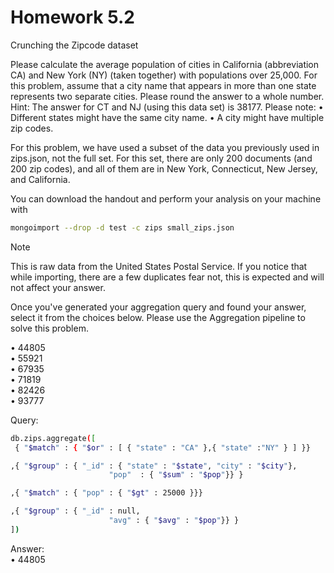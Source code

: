 # Homework 5.2

Crunching the Zipcode dataset

Please calculate the average population of cities in California (abbreviation CA) and New York (NY) (taken together) with populations over 25,000.
For this problem, assume that a city name that appears in more than one state represents two separate cities.
Please round the answer to a whole number.
Hint: The answer for CT and NJ (using this data set) is 38177.
Please note:
• Different states might have the same city name.
• A city might have multiple zip codes.

For this problem, we have used a subset of the data you previously used in zips.json, not the full set. For this set, there are only 200 documents (and 200 zip codes), and all of them are in New York, Connecticut, New Jersey, and California.

You can download the handout and perform your analysis on your machine with

```bash
mongoimport --drop -d test -c zips small_zips.json
```

Note

This is raw data from the United States Postal Service. If you notice that while importing, there are a few duplicates fear not, this is expected and will not affect your answer.

Once you've generated your aggregation query and found your answer, select it from the choices below.
Please use the Aggregation pipeline to solve this problem.

• 44805<br/>
• 55921<br/>
• 67935<br/>
• 71819<br/>
• 82426<br/>
• 93777<br/>

Query:
```bash
db.zips.aggregate([
 { "$match" : { "$or" : [ { "state" : "CA" },{ "state" :"NY" } ] }}

,{ "$group" : { "_id" : { "state" : "$state", "city" : "$city"}, 
                      "pop"  : { "$sum" : "$pop"}} }

,{ "$match" : { "pop" : { "$gt" : 25000 }}}

,{ "$group" : { "_id" : null,
                      "avg" : { "$avg" : "$pop"}} }
])
```

Answer:<br/>
• 44805